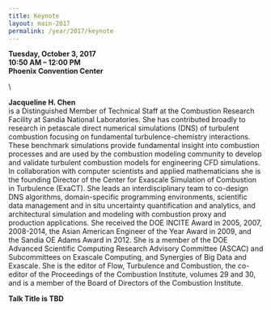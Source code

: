 ```yaml
---
title: Keynote
layout: main-2017
permalink: /year/2017/keynote
---
```

<!-- <img 
  src="../../assets/giorgialupi-credits-caterina-clerici.jpg"
  alt="jackie chen" 
  style="float: right; margin-right: 16px;"
  width="260px" > --->
  <p> 
    <strong>Tuesday, October 3, 2017</strong><br />
    <strong>10:50 AM – 12:00 PM</strong><br />
    <strong>Phoenix Convention Center</strong>
  </p> \
  <p>
  <strong>Jacqueline H. Chen </strong><br />is a Distinguished Member of Technical Staff at the Combustion Research Facility at Sandia National Laboratories.  She has contributed broadly to research in petascale direct numerical simulations (DNS) of turbulent combustion focusing on fundamental turbulence-chemistry interactions. These benchmark simulations  provide fundamental insight into combustion processes and are used by the combustion modeling community to develop and validate turbulent combustion models for engineering CFD simulations.  In collaboration with computer scientists and applied mathematicians she is the founding Director of the Center for Exascale Simulation of Combustion in Turbulence (ExaCT).  She leads an interdisciplinary team to co-design DNS algorithms, domain-specific programming environments,  scientific data management and in situ uncertainty quantification and analytics, and architectural simulation and modeling with combustion proxy and production applications.  She received the DOE INCITE Award in 2005, 2007, 2008-2014, the Asian American Engineer of the Year Award in 2009, and the Sandia OE Adams Award in 2012.  She is a member of the DOE Advanced Scientific Computing Research Advisory Committee (ASCAC) and Subcommittees on Exascale Computing, and Synergies of Big Data and Exascale.  She is the editor of Flow, Turbulence and Combustion, the co-editor of the Proceedings of the Combustion Institute, volumes 29 and 30, and is a member of the Board of Directors of the Combustion Institute.
</p>


<p><strong>Talk Title is TBD
</strong><br /> <br /> 
</p>
